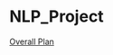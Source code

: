 # NLP_Project

[Overall Plan](https://aistudio.google.com/app/prompts?state=%7B%22ids%22:%5B%221sczhs6opqNJYu_HX2iCiP63vjIzpg8iS%22%5D,%22action%22:%22open%22,%22userId%22:%22107535347942756660955%22,%22resourceKeys%22:%7B%7D%7D&usp=sharing)

